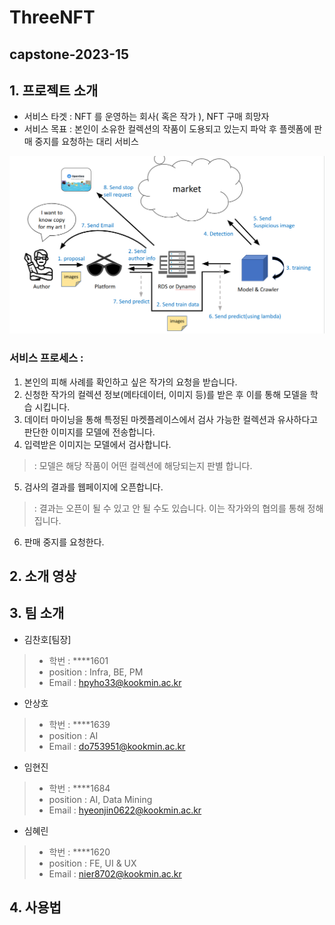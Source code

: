 # ThreeNFT
## capstone-2023-15

## 1. 프로젝트 소개 

- 서비스 타겟 : NFT 를 운영하는 회사( 혹은 작가 ), NFT 구매 희망자
- 서비스 목표 : 본인이 소유한 컬렉션의 작품이 도용되고 있는지 파악 후 플렛폼에 판매 중지를 요청하는 대리 서비스

![process](/statics/process.png)

### 서비스 프로세스 : 
1. 본인의 피해 사례를 확인하고 싶은 작가의 요청을 받습니다.
2. 신청한 작가의 컬렉션 정보(메타데이터, 이미지 등)를 받은 후 이를 통해 모델을 학습 시킵니다.
3. 데이터 마이닝을 통해 특정된 마켓플레이스에서 검사 가능한 컬렉션과 유사하다고 판단한 이미지를 모델에 전송합니다.
4. 입력받은 이미지는 모델에서 검사합니다.
> : 모델은 해당 작품이 어떤 컬렉션에 해당되는지 판별 합니다.
5. 검사의 결과를 웹페이지에 오픈합니다.
> : 결과는 오픈이 될 수 있고 안 될 수도 있습니다. 이는 작가와의 협의를 통해 정해집니다. 
6. 판매 중지를 요청한다.

## 2. 소개 영상

## 3. 팀 소개 

- 김찬호[팀장]
> - 학번 : ****1601
> - position : Infra, BE, PM
> - Email : hpyho33@kookmin.ac.kr

- 안상호 
> - 학번 : ****1639
> - position : AI
> - Email : do753951@kookmin.ac.kr

- 임현진
> - 학번 : ****1684
> - position : AI, Data Mining
> - Email : hyeonjin0622@kookmin.ac.kr

- 심혜린
> - 학번 : ****1620
> - position : FE, UI & UX
> - Email : nier8702@kookmin.ac.kr

## 4. 사용법 